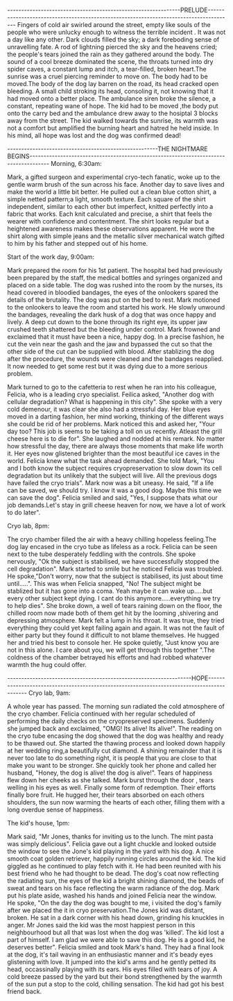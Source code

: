 --------------------------------------------------------------PRELUDE---------------------------------------------------------------------------------------
Fingers of cold air swirled around the street, empty like souls of the people who were unlucky enough to witness the terrible incident . It was not a day like any other. Dark clouds filled the sky; a dark foreboding sense of unravelling fate. A rod of lightning pierced the sky and the heavens cried; the people's tears joined the rain as they gathered around the body. The sound of a cool breeze dominated the scene, the throats turned into dry spider caves, a constant lump and itch, a tear-filled, broken heart.The sunrise was a cruel piercing reminder to move on. The body had to be moved.The body of the dog lay barren on the road, its head cracked open bleeding. A small child stroking its head, consoling it, not knowing that it had moved onto a better place. The ambulance siren broke the silence, a constant, repeating wane of hope. The kid had to be moved ,the body put onto the carry bed and the ambulance drew away to the hosiptal 3 blocks away from the street. The kid walked towards the sunrise, its warmth was not a comfort but amplified the burning heart and hatred he held inside. In his mind, all hope was lost and the dog was confirmed dead!

 ------------------------------------------------------THE NIGHTMARE BEGINS-------------------------------------------------------------------------------------
Morning, 6:30am:

Mark, a gifted surgeon and experimental cryo-tech fanatic, woke up to the gentle warm brush of the sun across his face. Another day to save lives and make the world a little bit better. He pulled out a clean blue cotton shirt, a simple netted pattern;a light, smooth texture. Each square of the shirt independent, similar to each other but imperfect, knitted perfectly into a fabric that works. Each knit calculated and precise, a shirt that feels the wearer with confidence and contentment. The shirt looks regular but a heightened awareness makes these observations apparent. He wore the shirt along with simple jeans and the metallic silver mechanical watch gifted to him by his father and stepped out of his home.

Start of the work day, 9:00am:

Mark prepared the room for his 1st patient. The hospital bed had previously been prepared by the staff, the medical bottles and syringes organized and placed on a side table. The dog was rushed into the room by the nurses, its head covered in bloodied bandages, the eyes of the onlookers spared the details of the brutality. The dog was put on the bed to rest. Mark motioned to the onlookers to leave the room and started his work. He slowly unwound the bandages, revealing the dark husk of a dog that was once happy and lively. A deep cut down to the bone through its right eye, its upper jaw crushed teeth shattered but the bleeding under control. Mark frowned and exclaimed that it must have been a nice, happy dog. In a precise fashion, he cut the vein near the gash and the jaw and bypassed the cut so that the other side of the cut can be supplied with blood. After stablizing the dog after the procedure, the wounds were cleaned and the bandages reapplied. It now needed to get some rest but it was dying due to a more serious problem. 

Mark turned to go to the cafetteria to rest when he ran into his colleague, Felicia, who is a leading cryo specialist. Feilica asked, "Another dog with cellular degradation? What is happening in this city". She spoke with a very cold demenour, it was clear she also had a stressful day. Her blue eyes moved in a darting fashion, her mind working, thinking of the different ways she could be rid of her problems. Mark noticed this and asked her, "Your day too? This job is seems to be taking a toll on us recently. Atleast the grill cheese here is to die for". She laughed and nodded at his remark. No matter how stressful the day, there are always those moments that make life worth it. Her eyes now glistened brighter than the most beautiful ice caves in the world. Felicia knew what the task ahead demanded. She told Mark, "You and I both know the subject requires cryopreservation to slow down its cell degradation but its unlikely that the subject will live. All the previous dogs have failed the cryo trials". Mark now was a bit uneasy. He said, "If a life can be saved, we should try. I know it was a good dog. Maybe this time we can save the dog". Felicia smiled and said, "Yes, I suppose thats what our job demands.Let's stay in grill cheese heaven for now, we have a lot of work to do later".

Cryo lab, 8pm:

The cryo chamber filled the air with a heavy chilling hopeless feeling.The dog lay encased in the cryo tube as lifeless as a rock. Felicia can be seen next to the tube desperately feddling with the controls. She spoke nervously, "Ok the subject is stabilised, we have successfully stopped the cell degradation". Mark started to smile but he noticed Felicia was troubled. He spoke,"Don't worry, now that the subject is stabilised, its just about time until.....". This was when Felicia snapped, "No! The subject might be stablized but it has gone into a coma. Yeah maybe it can wake up.....but every other subject kept dying. I cant do this anymore.....everything we try to help dies". She broke down, a well of tears raining down on the floor, the chilled room now made both of them get hit by the looming ,shivering and depressing atmosphere. Mark felt a lump in his throat. It was true, they tried everything they could yet kept failing again and again. It was not the fault of either party but they found it difficult to not blame themselves. He hugged her and tried his best to console her. He spoke quietly, "Just know you are not in this alone. I care about you, we will get through this together ".The coldness of the chamber betrayed his efforts and  had robbed whatever warmth the hug could offer.     

------------------------------------------------------------------HOPE-------------------------------------------------------------------------------------------
Cryo lab, 9am:

A whole year has passed. The morning sun radiated the cold atmosphere of the cryo chamber. Felicia continued with her regular scheduled of performing the daily checks on the cryopreserved specimens. Suddenly she jumped back and exclaimed, "OMG! Its alive! Its alive!". The reading on the cryo tube encasing the dog showed that the dog was healthy and ready to be thawed out. She started the thawing process and looked down happily at her wedding ring,a beautifully cut diamond. A shining remainder that it is never too late to do something right, it is people that you are close to that make you want to be stronger. She quickly took her phone and called her husband, "Honey, the dog is alive! the dog is alive!". Tears of happiness flew down her cheeks as she talked. Mark burst through the door , tears welling in his eyes as well. Finally some form of redemption. Their efforts finally bore fruit. He hugged her, their tears absorbed on each others shoulders, the sun now warming the hearts of each other, filling them with a long overdue sense of happiness. 

The kid's house, 1pm:

Mark said, "Mr Jones, thanks for inviting us to the lunch. The mint pasta was simply delicious". Felicia gave out a light chuckle and looked outside the window to see the Jone's kid playing in the yard with his dog. A nice smooth coat golden retriever, happily running circles around the kid. The kid giggled as he continued to play fetch with it. He had been reunited with his best friend who he had thought to be dead. The dog's coat now reflecting the radiating sun, the eyes of the kid a bright shining diamond, the beads of sweat and tears on his face reflecting the warm radiance of the dog. Mark put his plate aside, washed his hands and joined Felicia near the window. He spoke, "On the day the dog was bought to me, i visited the dog's family after we placed the it in cryo preservation.The Jones kid was distant, broken. He sat in a dark corner with his head down, grinding his knuckles in anger. Mr Jones said the kid was the most happiest person in this neighbourhood but all that was lost when the dog was 'killed'. The kid lost a part of himself. I am glad we were able to save this dog. He is a good kid, he deserves better". Felicia smiled and took Mark's hand. They had a final look at the dog, it's tail waving in an enthusiastic manner and it's beady eyes glistening with love. It jumped into the kid's arms and he gently petted its head, occassinally playing with its ears. His eyes filled with tears of joy. A cold breeze passed by the yard but their bond strengthened by the warmth of the sun put a stop to the cold, chilling sensation. The kid had got his best friend back.                 

